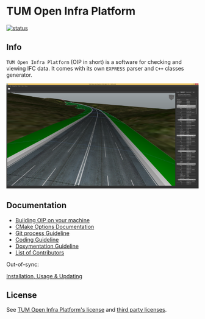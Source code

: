 # TUM Open Infra Platform

[![status](https://joss.theoj.org/papers/ab5757cf53fc55c74f4948e8b336a7ca/status.svg)](https://joss.theoj.org/papers/ab5757cf53fc55c74f4948e8b336a7ca)

## Info

`TUM Open Infra Platform` (OIP in short) is a software for checking and viewing IFC data. 
It comes with its own `EXPRESS` parser and `C++` classes generator.


![Beta1_5_Windows8_1.png](./Documentation/images/Beta1_5_Windows8_1.png)

## Documentation

- [Building OIP on your machine](Documentation/markdown/SetupHelp.md)
- [CMake Options Documentation](Documentation/markdown/CMakeOptions.md)
- [Git process Guideline](Documentation/markdown/GitProcess.md)
- [Coding Guideline](Documentation/markdown/CodingGuideline.md)
- [Doxymentation Guideline](Documentation/markdown/DoxygenHelp.md)
- [List of Contributors](Documentation/markdown/Contributors.md)

Out-of-sync:

[Installation, Usage & Updating](Documentation/markdown/User.md)

## License

See [TUM Open Infra Platform's license](./LICENSE) and [third party licenses](./Licenses/readme.md).
